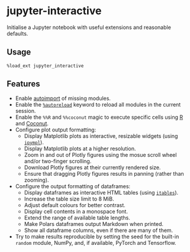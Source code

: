 # jupyter-interactive

Initialise a Jupyter notebook with useful extensions and reasonable defaults.

## Usage

    %load_ext jupyter_interactive

## Features

- Enable [autoimport](https://github.com/anntzer/ipython-autoimport) of missing
  modules.
- Enable the
  [`%autoreload`](https://ipython.org/ipython-doc/3/config/extensions/autoreload.html)
  keyword to reload all modules in the current session.
- Enable the `%%R` and `%%coconut` magic to execute specific cells using
  [R](https://rpy2.github.io/) and
  [Coconut](https://coconut-lang.org/).
- Configure plot output formatting:
    - Display Matplotlib plots as interactive, resizable widgets (using
      [`ipympl`](https://matplotlib.org/ipympl/)).
    - Display Matplotlib plots at a higher resolution.
    - Zoom in and out of Plotly figures using the mosue scroll wheel and/or
      two-finger scrolling.
    - Download Plotly figures at their currently rendered size.
    - Ensure that dragging Plotly figures results in panning (rather than
      zooming).
- Configure the output formatting of dataframes:
    - Display dataframes as interactive HTML tables (using
      [`itables`](https://mwouts.github.io/itables/quick_start.html)).
    - Increase the table size limit to 8 MiB.
    - Adjust default colours for better contrast.
    - Display cell contents in a monospace font.
    - Extend the range of available table lengths.
    - Make Polars dataframes output Markdown when printed.
    - Show all dataframe columns, even if there are many of them.
- Try to make results reproducible by setting the seed for the built-in
  `random` module, NumPy, and, if available, PyTorch and Tensorflow.
